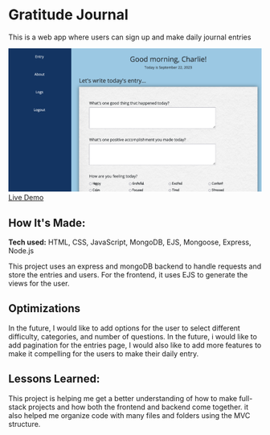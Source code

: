 # Gratitude Journal
This is a web app where users can sign up and make daily journal entries

![](public/imgs/01.jpg)
[Live Demo](https://gratitude-journal-la8p.onrender.com/)

## How It's Made:

**Tech used:** HTML, CSS, JavaScript, MongoDB, EJS, Mongoose, Express, Node.js

This project uses an express and mongoDB backend to handle requests and store the entries and users. For the frontend, it uses EJS to generate the views for the user.

## Optimizations

In the future, I would like to add options for the user to select different difficulty, categories, and number of questions.
In the future, i would like to add pagination for the entries page, I would also like to add more features to make it compelling for the users to make their daily entry.

## Lessons Learned:

This project is helping me get a better understanding of how to make full-stack projects and how both the frontend and backend come together. it also helped me organize code with many files and folders using the MVC structure.



